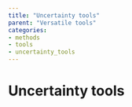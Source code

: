 ```yaml
---
title: "Uncertainty tools"
parent: "Versatile tools"
categories:
- methods
- tools
- uncertainty_tools
---
```



# Uncertainty tools
